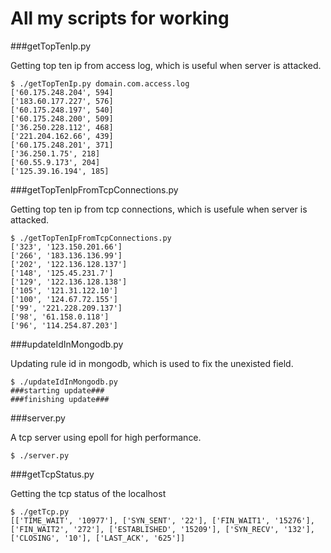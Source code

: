 All my scripts for working
==========================

###getTopTenIp.py

Getting top ten ip from access log, which is useful when server is attacked.

```
$ ./getTopTenIp.py domain.com.access.log 
['60.175.248.204', 594]
['183.60.177.227', 576]
['60.175.248.197', 540]
['60.175.248.200', 509]
['36.250.228.112', 468]
['221.204.162.66', 439]
['60.175.248.201', 371]
['36.250.1.75', 218]
['60.55.9.173', 204]
['125.39.16.194', 185]
```
###getTopTenIpFromTcpConnections.py

Getting top ten ip from tcp connections, which is usefule when server is attacked.

```
$ ./getTopTenIpFromTcpConnections.py
['323', '123.150.201.66']
['266', '183.136.136.99']
['202', '122.136.128.137']
['148', '125.45.231.7']
['129', '122.136.128.138']
['105', '121.31.122.10']
['100', '124.67.72.155']
['99', '221.228.209.137']
['98', '61.158.0.118']
['96', '114.254.87.203']
```

###updateIdInMongodb.py

Updating rule id in mongodb, which is used to fix the unexisted field.

```
$ ./updateIdInMongodb.py
###starting update###
###finishing update###
```

###server.py

A tcp server using epoll for high performance.

```
$ ./server.py
```
###getTcpStatus.py

Getting the tcp status of the localhost

```
$ ./getTcp.py 
[['TIME_WAIT', '10977'], ['SYN_SENT', '22'], ['FIN_WAIT1', '15276'], ['FIN_WAIT2', '272'], ['ESTABLISHED', '15209'], ['SYN_RECV', '132'], ['CLOSING', '10'], ['LAST_ACK', '625']]
```
